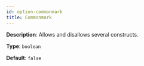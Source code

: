 ```yaml
---
id: option-commonmark
title: Commonmark
---
```

**Description**: Allows and disallows several constructs.

**Type**: `boolean`

**Default**: `false`
